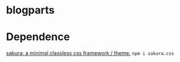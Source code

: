 # blogparts
# Dependence
[sakura: a minimal classless css framework / theme.](https://github.com/oxalorg/sakura)
```npm i sakura.css```
